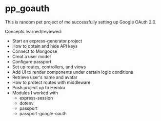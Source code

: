 # pp_goauth

This is random pet project of me successfully setting up Google OAuth 2.0.

Concepts learned/reviewed:

-   Start an express-generator project
-   How to obtain and hide API keys
-   Connect to Mongoose
-   Creat a user model
-   Configure passport
-   Set up routes, controllers, and views
-   Add UI to render components under certain logic conditions
-   Retrieve user's name and avatar
-   How to protect routes with middleware
-   Push project up to Heroku
-   Modules I worked with
    -   express-session
    -   dotenv
    -   passport
    -   passport-google-oauth

